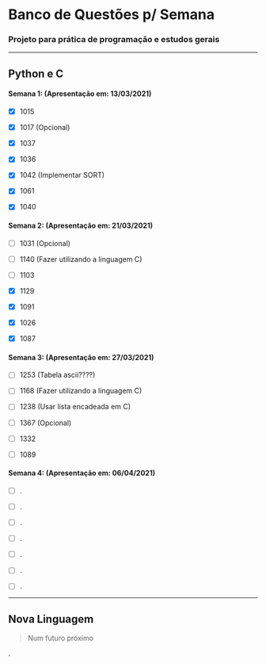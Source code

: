 # Banco de Questões p/ Semana

### Projeto para prática de programação e estudos gerais


---

## Python e C

#### Semana 1: (Apresentação em: 13/03/2021)

- [x] 1015

- [x] 1017 (Opcional)

- [x] 1037

- [x] 1036

- [x] 1042 (Implementar SORT)

- [x] 1061

- [x] 1040


#### Semana 2: (Apresentação em: 21/03/2021)


- [ ] 1031 (Opcional)

- [ ] 1140 (Fazer utilizando a linguagem C)

- [ ] 1103

- [x] 1129

- [x] 1091

- [x] 1026

- [x] 1087



#### Semana 3: (Apresentação em: 27/03/2021)

- [ ] 1253 (Tabela ascii????)

- [ ] 1168 (Fazer utilizando a linguagem C)

- [ ] 1238 (Usar lista encadeada em C)

- [ ] 1367 (Opcional)

- [ ] 1332

- [ ] 1089




#### Semana 4: (Apresentação em: 06/04/2021)

- [ ] .

- [ ] .

- [ ] .

- [ ] .

- [ ] .

- [ ] .

- [ ] .

---

## Nova Linguagem

> Num futuro próximo

.
